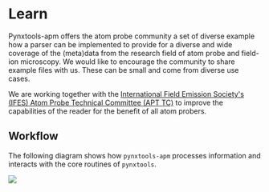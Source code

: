 # Learn

Pynxtools-apm offers the atom probe community a set of diverse example how a parser can be implemented to provide for a diverse and wide coverage of the (meta)data from the research field of atom probe and field-ion microscopy. We would like to encourage the community to share example files with us. These can be small and come from diverse use cases.

We are working together with the [International Field Emission Society's (IFES) Atom Probe Technical Committee (APT TC)](https://fieldemission.org/article.php?id=technical_committee) to improve the capabilities of the reader for the benefit of all
atom probers.

## Workflow

The following diagram shows how `pynxtools-apm` processes information and interacts with the core routines of `pynxtools`.

<img src="media/workflow.png" />
